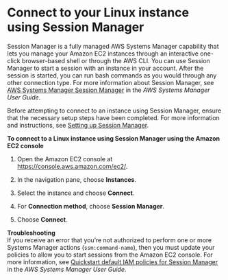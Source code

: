 # Connect to your Linux instance using Session Manager<a name="session-manager"></a>

Session Manager is a fully managed AWS Systems Manager capability that lets you manage your Amazon EC2 instances through an interactive one\-click browser\-based shell or through the AWS CLI\. You can use Session Manager to start a session with an instance in your account\. After the session is started, you can run bash commands as you would through any other connection type\. For more information about Session Manager, see [AWS Systems Manager Session Manager](https://docs.aws.amazon.com/systems-manager/latest/userguide/session-manager.html) in the *AWS Systems Manager User Guide*\.

Before attempting to connect to an instance using Session Manager, ensure that the necessary setup steps have been completed\. For more information and instructions, see [Setting up Session Manager](https://docs.aws.amazon.com/systems-manager/latest/userguide/session-manager-getting-started.html)\.

**To connect to a Linux instance using Session Manager using the Amazon EC2 console**

1. Open the Amazon EC2 console at [https://console\.aws\.amazon\.com/ec2/](https://console.aws.amazon.com/ec2/)\.

1. In the navigation pane, choose **Instances**\.

1. Select the instance and choose **Connect**\.

1. For **Connection method**, choose **Session Manager**\.

1. Choose **Connect**\.

**Troubleshooting**  
If you receive an error that you’re not authorized to perform one or more Systems Manager actions \(`ssm:command-name`\), then you must update your policies to allow you to start sessions from the Amazon EC2 console\. For more information, see [ Quickstart default IAM policies for Session Manager](https://docs.aws.amazon.com/systems-manager/latest/userguide/getting-started-restrict-access-quickstart.html) in the *AWS Systems Manager User Guide*\.